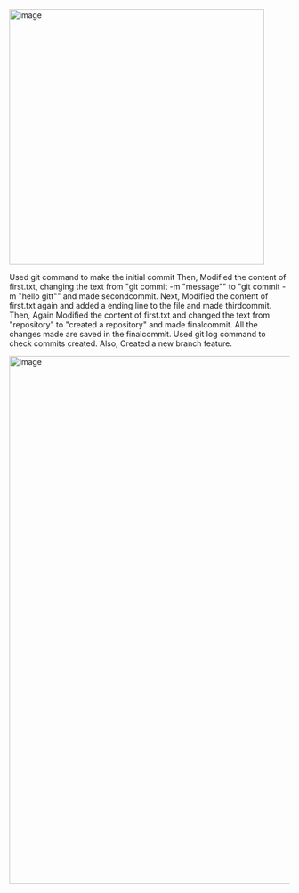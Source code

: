 <img width="458" alt="image" src="https://github.com/user-attachments/assets/133952a6-3fa5-4bc6-9cca-fe7c854c7a8c" />

Used git command to make the initial commit Then, Modified the content of first.txt, changing the text from "git commit -m "message"" to "git commit -m "hello gitt"" and made 
secondcommit. 
Next, Modified the content of first.txt again and added a ending line to the file and made thirdcommit. 
Then, Again Modified the content of first.txt and changed the text from "repository" to "created a repository" and made finalcommit. 
All the changes made are saved in the finalcommit.
Used git log command to check commits created.
Also, Created a new branch feature. 

<img width="947" alt="image" src="https://github.com/user-attachments/assets/70b14e9c-7e50-41ec-b863-c1cb1ebd80ee" />
